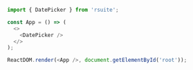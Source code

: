 <!--start-code-->

```js
import { DatePicker } from 'rsuite';

const App = () => (
  <>
    <DatePicker />
  </>
);

ReactDOM.render(<App />, document.getElementById('root'));
```

<!--end-code-->
